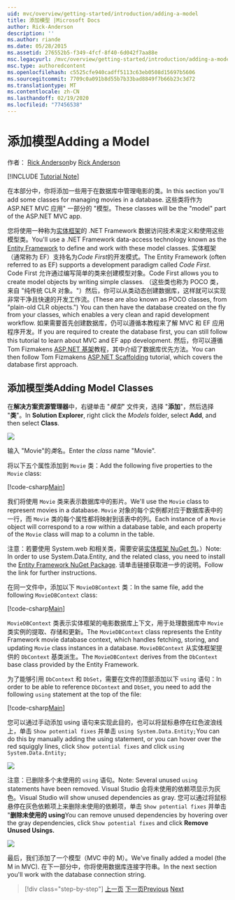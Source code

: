 ```yaml
---
uid: mvc/overview/getting-started/introduction/adding-a-model
title: 添加模型 |Microsoft Docs
author: Rick-Anderson
description: ''
ms.author: riande
ms.date: 05/28/2015
ms.assetid: 276552b5-f349-4fcf-8f40-6d042f7aa88e
msc.legacyurl: /mvc/overview/getting-started/introduction/adding-a-model
msc.type: authoredcontent
ms.openlocfilehash: c5525cfe940cadff5113c63eb0508d15697b5606
ms.sourcegitcommit: 7709c0a091b8d55b7b33bad8849f7b66b23c3d72
ms.translationtype: MT
ms.contentlocale: zh-CN
ms.lasthandoff: 02/19/2020
ms.locfileid: "77456538"
---
```

# <a name="adding-a-model"></a><span data-ttu-id="f2df8-102">添加模型</span><span class="sxs-lookup"><span data-stu-id="f2df8-102">Adding a Model</span></span>

<span data-ttu-id="f2df8-103">作者： [Rick Anderson](https://twitter.com/RickAndMSFT)</span><span class="sxs-lookup"><span data-stu-id="f2df8-103">by [Rick Anderson](https://twitter.com/RickAndMSFT)</span></span>

[!INCLUDE [Tutorial Note](index.md)]

<span data-ttu-id="f2df8-104">在本部分中，你将添加一些用于在数据库中管理电影的类。</span><span class="sxs-lookup"><span data-stu-id="f2df8-104">In this section you'll add some classes for managing movies in a database.</span></span> <span data-ttu-id="f2df8-105">这些类将作为 ASP.NET MVC 应用&quot; 一部分的 &quot;模型。</span><span class="sxs-lookup"><span data-stu-id="f2df8-105">These classes will be the &quot;model&quot; part of the ASP.NET MVC app.</span></span>

<span data-ttu-id="f2df8-106">您将使用一种称为[实体框架](https://docs.microsoft.com/ef/)的 .NET Framework 数据访问技术来定义和使用这些模型类。</span><span class="sxs-lookup"><span data-stu-id="f2df8-106">You'll use a .NET Framework data-access technology known as the [Entity Framework](https://docs.microsoft.com/ef/) to define and work with these model classes.</span></span> <span data-ttu-id="f2df8-107">实体框架（通常称为 EF）支持名为*Code First*的开发模式。</span><span class="sxs-lookup"><span data-stu-id="f2df8-107">The Entity Framework (often referred to as EF) supports a development paradigm called *Code First*.</span></span> <span data-ttu-id="f2df8-108">Code First 允许通过编写简单的类来创建模型对象。</span><span class="sxs-lookup"><span data-stu-id="f2df8-108">Code First allows you to create model objects by writing simple classes.</span></span> <span data-ttu-id="f2df8-109">（这些类也称为 POCO 类，来自 &quot;纯传统 CLR 对象。&quot;）然后，你可以从类动态创建数据库，这样就可以实现非常干净且快速的开发工作流。</span><span class="sxs-lookup"><span data-stu-id="f2df8-109">(These are also known as POCO classes, from &quot;plain-old CLR objects.&quot;) You can then have the database created on the fly from your classes, which enables a very clean and rapid development workflow.</span></span> <span data-ttu-id="f2df8-110">如果需要首先创建数据库，仍可以遵循本教程来了解 MVC 和 EF 应用程序开发。</span><span class="sxs-lookup"><span data-stu-id="f2df8-110">If you are required to create the database first, you can still follow this tutorial to learn about MVC and EF app development.</span></span> <span data-ttu-id="f2df8-111">然后，你可以遵循 Tom Fizmakens [ASP.NET 基架](xref:visual-studio/overview/2013/aspnet-scaffolding-overview)教程，其中介绍了数据库优先方法。</span><span class="sxs-lookup"><span data-stu-id="f2df8-111">You can then follow Tom Fizmakens [ASP.NET Scaffolding](xref:visual-studio/overview/2013/aspnet-scaffolding-overview) tutorial, which covers the database first approach.</span></span>

## <a name="adding-model-classes"></a><span data-ttu-id="f2df8-112">添加模型类</span><span class="sxs-lookup"><span data-stu-id="f2df8-112">Adding Model Classes</span></span>

<span data-ttu-id="f2df8-113">在**解决方案资源管理器**中，右键单击 "*模型*" 文件夹，选择 "**添加**"，然后选择 "**类**"。</span><span class="sxs-lookup"><span data-stu-id="f2df8-113">In **Solution Explorer**, right click the *Models* folder, select **Add**, and then select **Class**.</span></span>

![](adding-a-model/_static/image1.png)

<span data-ttu-id="f2df8-114">输入 &quot;Movie&quot;的*类*名。</span><span class="sxs-lookup"><span data-stu-id="f2df8-114">Enter the *class* name &quot;Movie&quot;.</span></span>

<span data-ttu-id="f2df8-115">将以下五个属性添加到 `Movie` 类：</span><span class="sxs-lookup"><span data-stu-id="f2df8-115">Add the following five properties to the `Movie` class:</span></span>

[!code-csharp[Main](adding-a-model/samples/sample1.cs)]

<span data-ttu-id="f2df8-116">我们将使用 `Movie` 类来表示数据库中的影片。</span><span class="sxs-lookup"><span data-stu-id="f2df8-116">We'll use the `Movie` class to represent movies in a database.</span></span> <span data-ttu-id="f2df8-117">`Movie` 对象的每个实例都对应于数据库表中的一行，而 `Movie` 类的每个属性都将映射到该表中的列。</span><span class="sxs-lookup"><span data-stu-id="f2df8-117">Each instance of a `Movie` object will correspond to a row within a database table, and each property of the `Movie` class will map to a column in the table.</span></span>

<span data-ttu-id="f2df8-118">注意：若要使用 System.web 和相关类，需要安装[实体框架 NuGet 包](https://www.nuget.org/packages/EntityFramework/)。）</span><span class="sxs-lookup"><span data-stu-id="f2df8-118">Note: In order to use System.Data.Entity, and the related class, you need to install the [Entity Framework NuGet Package](https://www.nuget.org/packages/EntityFramework/).</span></span> <span data-ttu-id="f2df8-119">请单击链接获取进一步的说明。</span><span class="sxs-lookup"><span data-stu-id="f2df8-119">Follow the link for further instructions.</span></span>

<span data-ttu-id="f2df8-120">在同一文件中，添加以下 `MovieDBContext` 类：</span><span class="sxs-lookup"><span data-stu-id="f2df8-120">In the same file, add the following `MovieDBContext` class:</span></span>

[!code-csharp[Main](adding-a-model/samples/sample2.cs?highlight=2,15-18)]

<span data-ttu-id="f2df8-121">`MovieDBContext` 类表示实体框架的电影数据库上下文，用于处理数据库中 `Movie` 类实例的提取、存储和更新。</span><span class="sxs-lookup"><span data-stu-id="f2df8-121">The `MovieDBContext` class represents the Entity Framework movie database context, which handles fetching, storing, and updating `Movie` class instances in a database.</span></span> <span data-ttu-id="f2df8-122">`MovieDBContext` 从实体框架提供的 `DbContext` 基类派生。</span><span class="sxs-lookup"><span data-stu-id="f2df8-122">The `MovieDBContext` derives from the `DbContext` base class provided by the Entity Framework.</span></span>

<span data-ttu-id="f2df8-123">为了能够引用 `DbContext` 和 `DbSet`，需要在文件的顶部添加以下 `using` 语句：</span><span class="sxs-lookup"><span data-stu-id="f2df8-123">In order to be able to reference `DbContext` and `DbSet`, you need to add the following `using` statement at the top of the file:</span></span>

[!code-csharp[Main](adding-a-model/samples/sample3.cs)]

<span data-ttu-id="f2df8-124">您可以通过手动添加 using 语句来实现此目的，也可以将鼠标悬停在红色波浪线上，单击 `Show potential fixes` 并单击 `using System.Data.Entity;`</span><span class="sxs-lookup"><span data-stu-id="f2df8-124">You can do this by manually adding the using statement, or you can hover over the red squiggly lines, click `Show potential fixes` and click `using System.Data.Entity;`</span></span>

![](adding-a-model/_static/image2.png)

<span data-ttu-id="f2df8-125">注意：已删除多个未使用的 `using` 语句。</span><span class="sxs-lookup"><span data-stu-id="f2df8-125">Note: Several unused `using` statements have been removed.</span></span> <span data-ttu-id="f2df8-126">Visual Studio 会将未使用的依赖项显示为灰色。</span><span class="sxs-lookup"><span data-stu-id="f2df8-126">Visual Studio will show unused dependencies as gray.</span></span> <span data-ttu-id="f2df8-127">您可以通过将鼠标悬停在灰色依赖项上来删除未使用的依赖项，单击 `Show potential fixes` 并单击 "**删除未使用的 using**</span><span class="sxs-lookup"><span data-stu-id="f2df8-127">You can remove unused dependencies by hovering over the gray dependencies, click `Show potential fixes` and click **Remove Unused Usings.**</span></span>

![](adding-a-model/_static/image3.png)

<span data-ttu-id="f2df8-128">最后，我们添加了一个模型（MVC 中的 M）。</span><span class="sxs-lookup"><span data-stu-id="f2df8-128">We've finally added a model (the M in MVC).</span></span> <span data-ttu-id="f2df8-129">在下一部分中，你将使用数据库连接字符串。</span><span class="sxs-lookup"><span data-stu-id="f2df8-129">In the next section you'll work with the database connection string.</span></span>

> [!div class="step-by-step"]
> <span data-ttu-id="f2df8-130">[上一页](adding-a-view.md)
> [下一页](creating-a-connection-string.md)</span><span class="sxs-lookup"><span data-stu-id="f2df8-130">[Previous](adding-a-view.md)
[Next](creating-a-connection-string.md)</span></span>
